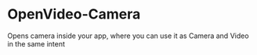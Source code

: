 # OpenVideo-Camera
Opens camera inside your app, where you can use it as Camera and Video in the same intent
